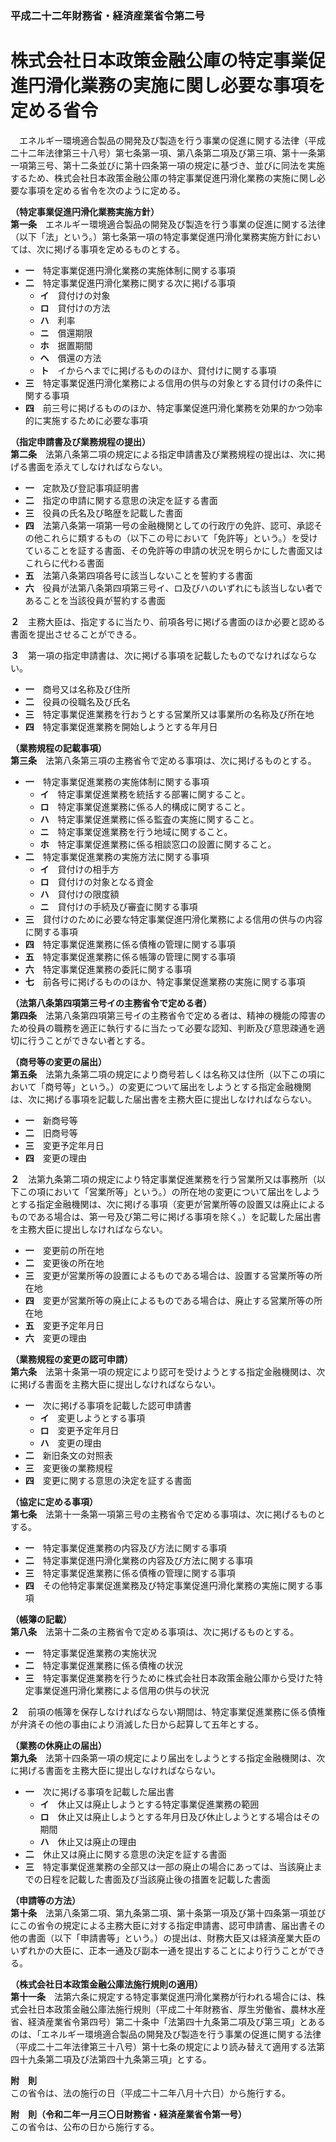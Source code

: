 ### 平成二十二年財務省・経済産業省令第二号  
# 株式会社日本政策金融公庫の特定事業促進円滑化業務の実施に関し必要な事項を定める省令  
　エネルギー環境適合製品の開発及び製造を行う事業の促進に関する法律（平成二十二年法律第三十八号）第七条第一項、第八条第二項及び第三項、第十一条第一項第三号、第十二条並びに第十四条第一項の規定に基づき、並びに同法を実施するため、株式会社日本政策金融公庫の特定事業促進円滑化業務の実施に関し必要な事項を定める省令を次のように定める。  
  
**（特定事業促進円滑化業務実施方針）**  
**第一条**　エネルギー環境適合製品の開発及び製造を行う事業の促進に関する法律（以下「法」という。）第七条第一項の特定事業促進円滑化業務実施方針においては、次に掲げる事項を定めるものとする。  
* **一**　特定事業促進円滑化業務の実施体制に関する事項  
* **二**　特定事業促進円滑化業務に関する次に掲げる事項  
	* **イ**　貸付けの対象  
	* **ロ**　貸付けの方法  
	* **ハ**　利率  
	* **ニ**　償還期限  
	* **ホ**　据置期間  
	* **ヘ**　償還の方法  
	* **ト**　イからヘまでに掲げるもののほか、貸付けに関する事項  
* **三**　特定事業促進円滑化業務による信用の供与の対象とする貸付けの条件に関する事項  
* **四**　前三号に掲げるもののほか、特定事業促進円滑化業務を効果的かつ効率的に実施するために必要な事項  
  
**（指定申請書及び業務規程の提出）**  
**第二条**　法第八条第二項の規定による指定申請書及び業務規程の提出は、次に掲げる書面を添えてしなければならない。  
* **一**　定款及び登記事項証明書  
* **二**　指定の申請に関する意思の決定を証する書面  
* **三**　役員の氏名及び略歴を記載した書面  
* **四**　法第八条第一項第一号の金融機関としての行政庁の免許、認可、承認その他これらに類するもの（以下この号において「免許等」という。）を受けていることを証する書面、その免許等の申請の状況を明らかにした書面又はこれらに代わる書面  
* **五**　法第八条第四項各号に該当しないことを誓約する書面  
* **六**　役員が法第八条第四項第三号イ、ロ及びハのいずれにも該当しない者であることを当該役員が誓約する書面  
  
**２**　主務大臣は、指定するに当たり、前項各号に掲げる書面のほか必要と認める書面を提出させることができる。  
  
**３**　第一項の指定申請書は、次に掲げる事項を記載したものでなければならない。  
* **一**　商号又は名称及び住所  
* **二**　役員の役職名及び氏名  
* **三**　特定事業促進業務を行おうとする営業所又は事業所の名称及び所在地  
* **四**　特定事業促進業務を開始しようとする年月日  
  
**（業務規程の記載事項）**  
**第三条**　法第八条第三項の主務省令で定める事項は、次に掲げるものとする。  
* **一**　特定事業促進業務の実施体制に関する事項  
	* **イ**　特定事業促進業務を統括する部署に関すること。  
	* **ロ**　特定事業促進業務に係る人的構成に関すること。  
	* **ハ**　特定事業促進業務に係る監査の実施に関すること。  
	* **ニ**　特定事業促進業務を行う地域に関すること。  
	* **ホ**　特定事業促進業務に係る相談窓口の設置に関すること。  
* **二**　特定事業促進業務の実施方法に関する事項  
	* **イ**　貸付けの相手方  
	* **ロ**　貸付けの対象となる資金  
	* **ハ**　貸付けの限度額  
	* **ニ**　貸付けの手続及び審査に関する事項  
* **三**　貸付けのために必要な特定事業促進円滑化業務による信用の供与の内容に関する事項  
* **四**　特定事業促進業務に係る債権の管理に関する事項  
* **五**　特定事業促進業務に係る帳簿の管理に関する事項  
* **六**　特定事業促進業務の委託に関する事項  
* **七**　前各号に掲げるもののほか、特定事業促進業務の実施に関する事項  
  
**（法第八条第四項第三号イの主務省令で定める者）**  
**第四条**　法第八条第四項第三号イの主務省令で定める者は、精神の機能の障害のため役員の職務を適正に執行するに当たって必要な認知、判断及び意思疎通を適切に行うことができない者とする。  
  
**（商号等の変更の届出）**  
**第五条**　法第九条第二項の規定により商号若しくは名称又は住所（以下この項において「商号等」という。）の変更について届出をしようとする指定金融機関は、次に掲げる事項を記載した届出書を主務大臣に提出しなければならない。  
* **一**　新商号等  
* **二**　旧商号等  
* **三**　変更予定年月日  
* **四**　変更の理由  
  
**２**　法第九条第二項の規定により特定事業促進業務を行う営業所又は事務所（以下この項において「営業所等」という。）の所在地の変更について届出をしようとする指定金融機関は、次に掲げる事項（変更が営業所等の設置又は廃止によるものである場合は、第一号及び第二号に掲げる事項を除く。）を記載した届出書を主務大臣に提出しなければならない。  
* **一**　変更前の所在地  
* **二**　変更後の所在地  
* **三**　変更が営業所等の設置によるものである場合は、設置する営業所等の所在地  
* **四**　変更が営業所等の廃止によるものである場合は、廃止する営業所等の所在地  
* **五**　変更予定年月日  
* **六**　変更の理由  
  
**（業務規程の変更の認可申請）**  
**第六条**　法第十条第一項の規定により認可を受けようとする指定金融機関は、次に掲げる書面を主務大臣に提出しなければならない。  
* **一**　次に掲げる事項を記載した認可申請書  
	* **イ**　変更しようとする事項  
	* **ロ**　変更予定年月日  
	* **ハ**　変更の理由  
* **二**　新旧条文の対照表  
* **三**　変更後の業務規程  
* **四**　変更に関する意思の決定を証する書面  
  
**（協定に定める事項）**  
**第七条**　法第十一条第一項第三号の主務省令で定める事項は、次に掲げるものとする。  
* **一**　特定事業促進業務の内容及び方法に関する事項  
* **二**　特定事業促進円滑化業務の内容及び方法に関する事項  
* **三**　特定事業促進業務に係る債権の管理に関する事項  
* **四**　その他特定事業促進業務及び特定事業促進円滑化業務の実施に関する事項  
  
**（帳簿の記載）**  
**第八条**　法第十二条の主務省令で定める事項は、次に掲げるものとする。  
* **一**　特定事業促進業務の実施状況  
* **二**　特定事業促進業務に係る債権の状況  
* **三**　特定事業促進業務を行うために株式会社日本政策金融公庫から受けた特定事業促進円滑化業務による信用の供与の状況  
  
**２**　前項の帳簿を保存しなければならない期間は、特定事業促進業務に係る債権が弁済その他の事由により消滅した日から起算して五年とする。  
  
**（業務の休廃止の届出）**  
**第九条**　法第十四条第一項の規定により届出をしようとする指定金融機関は、次に掲げる書面を主務大臣に提出しなければならない。  
* **一**　次に掲げる事項を記載した届出書  
	* **イ**　休止又は廃止しようとする特定事業促進業務の範囲  
	* **ロ**　休止又は廃止しようとする年月日及び休止しようとする場合はその期間  
	* **ハ**　休止又は廃止の理由  
* **二**　休止又は廃止に関する意思の決定を証する書面  
* **三**　特定事業促進業務の全部又は一部の廃止の場合にあっては、当該廃止までの日程を記載した書面及び当該廃止後の措置を記載した書面  
  
**（申請等の方法）**  
**第十条**　法第八条第二項、第九条第二項、第十条第一項及び第十四条第一項並びにこの省令の規定による主務大臣に対する指定申請書、認可申請書、届出書その他の書面（以下「申請書等」という。）の提出は、財務大臣又は経済産業大臣のいずれかの大臣に、正本一通及び副本一通を提出することにより行うことができる。  
  
**（株式会社日本政策金融公庫法施行規則の適用）**  
**第十一条**　法第六条に規定する特定事業促進円滑化業務が行われる場合には、株式会社日本政策金融公庫法施行規則（平成二十年財務省、厚生労働省、農林水産省、経済産業省令第四号）第二十条中「法第四十九条第二項及び第三項」とあるのは、「エネルギー環境適合製品の開発及び製造を行う事業の促進に関する法律（平成二十二年法律第三十八号）第十七条の規定により読み替えて適用する法第四十九条第二項及び法第四十九条第三項」とする。  
  
**附　則**  
この省令は、法の施行の日（平成二十二年八月十六日）から施行する。  
  
**附　則（令和二年一月三〇日財務省・経済産業省令第一号）**  
この省令は、公布の日から施行する。  
  
